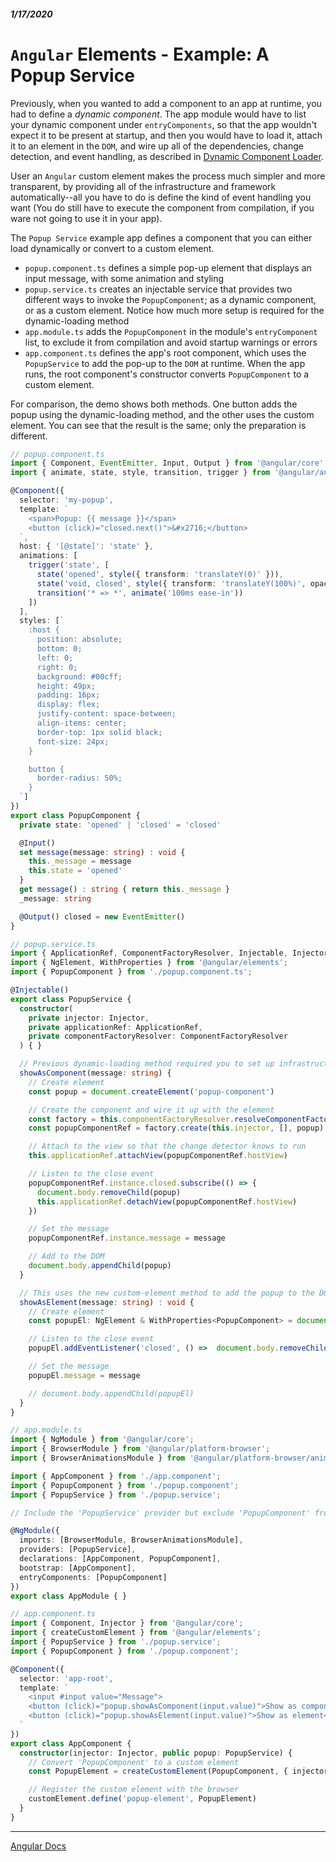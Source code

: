 ##### 1/17/2020
# `Angular` Elements - Example: A Popup Service
Previously, when you wanted to add a component to an app at runtime, you had to define a _dynamic component_.  The app module would have to list your dynamic component under `entryComponents`, so that the app wouldn't expect it to be present at startup, and then you would have to load it, attach it to an element in the `DOM`, and wire up all of the dependencies, change detection, and event handling, as described in [Dynamic Component Loader](https://angular.io/guide/dynamic-component-loader).

User an `Angular` custom element makes the process much simpler and more transparent, by providing all of the infrastructure and framework automatically--all you have to do is define the kind of event handling you want (You do still have to execute the component from compilation, if you ware not going to use it in your app).

The `Popup Service` example app defines a component that you can either load dynamically  or convert to a custom element.
  * `popup.component.ts` defines a simple pop-up element that displays an input message, with some animation and styling
  * `popup.service.ts` creates an injectable service that provides two different ways to invoke the `PopupComponent`; as a dynamic component, or as a custom element.  Notice how much more setup is required for the dynamic-loading method
  * `app.module.ts` adds the `PopupComponent` in the module's `entryComponent` list, to exclude it from compilation and avoid startup warnings or errors
  * `app.component.ts` defines the app's root component, which uses the `PopupService` to add the pop-up to the `DOM` at runtime.  When the app runs, the root component's constructor converts `PopupComponent` to a custom element.

For comparison, the demo shows both methods.  One button adds the popup using the dynamic-loading method, and the other uses the custom element.  You can see that the result is the same; only the preparation is different.

```ts
// popup.component.ts
import { Component, EventEmitter, Input, Output } from '@angular/core';
import { animate, state, style, transition, trigger } from '@angular/animations';

@Component({
  selector: 'my-popup',
  template: `
    <span>Popup: {{ message }}</span>
    <button (click)="closed.next()">&#x2716;</button>
  `,
  host: { '[@state]': 'state' },
  animations: [
    trigger('state', [
      state('opened', style({ transform: 'translateY(0)' })),
      state('void, closed', style({ transform: 'translateY(100%)', opacity: 0 })),
      transition('* => *', animate('100ms ease-in'))
    ])
  ],
  styles: [`
    :host {
      position: absolute;
      bottom: 0;
      left: 0;
      right: 0;
      background: #00cff;
      height: 49px;
      padding: 16px;
      display: flex;
      justify-content: space-between;
      align-items: center;
      border-top: 1px solid black;
      font-size: 24px;
    }

    button {
      border-radius: 50%;
    }
  `]
})
export class PopupComponent {
  private state: 'opened' | 'closed' = 'closed'

  @Input() 
  set message(message: string) : void {
    this._message = message
    this.state = 'opened'
  }
  get message() : string { return this._message }
  _message: string

  @Output() closed = new EventEmitter()
}
```

```ts
// popup.service.ts
import { ApplicationRef, ComponentFactoryResolver, Injectable, Injector } from '@angular/core';
import { NgElement, WithProperties } from '@angular/elements';
import { PopupComponent } from './popup.component.ts';

@Injectable()
export class PopupService {
  constructor(
    private injector: Injector,
    private applicationRef: ApplicationRef,
    private componentFactoryResolver: ComponentFactoryResolver
  ) { }

  // Previous dynamic-loading method required you to set up infrastructure before adding the popup to the DOM
  showAsComponent(message: string) {
    // Create element
    const popup = document.createElement('popup-component')

    // Create the component and wire it up with the element
    const factory = this.componentFactoryResolver.resolveComponentFactory(PopupComponent)
    const popupComponentRef = factory.create(this.injector, [], popup)

    // Attach to the view so that the change detector knows to run
    this.applicationRef.attachView(popupComponentRef.hostView)

    // Listen to the close event
    popupComponentRef.instance.closed.subscribe(() => {
      document.body.removeChild(popup)
      this.applicationRef.detachView(popupComponentRef.hostView)
    })

    // Set the message
    popupComponentRef.instance.message = message

    // Add to the DOM
    document.body.appendChild(popup)
  }

  // This uses the new custom-element method to add the popup to the DOM
  showAsElement(message: string) : void {
    // Create element
    const popupEl: NgElement & WithProperties<PopupComponent> = document.createElement('popup-element') as any

    // Listen to the close event
    popupEl.addEventListener('closed', () =>  document.body.removeChild(popupEl))

    // Set the message
    popupEl.message = message

    // document.body.appendChild(popupEl)
  }
}
```

```ts
// app.module.ts
import { NgModule } from '@angular/core';
import { BrowserModule } from '@angular/platform-browser';
import { BrowserAnimationsModule } from '@angular/platform-browser/animations';

import { AppComponent } from './app.component';
import { PopupComponent } from './popup.component';
import { PopupService } from './popup.service';

// Include the 'PopupService' provider but exclude 'PopupComponent' from the compilation, because it will be added dynamically

@NgModule({
  imports: [BrowserModule, BrowserAnimationsModule],
  providers: [PopupService],
  declarations: [AppComponent, PopupComponent],
  bootstrap: [AppComponent],
  entryComponents: [PopupComponent]
})
export class AppModule { }
```

```ts
// app.component.ts
import { Component, Injector } from '@angular/core';
import { createCustomElement } from '@angular/elements';
import { PopupService } from './popup.service';
import { PopupComponent } from './popup.component';

@Component({
  selector: 'app-root',
  template: `
    <input #input value="Message">
    <button (click)="popup.showAsComponent(input.value)">Show as component</button>
    <button (click)="popup.showAsElement(input.value)">Show as element</button>
  `
})
export class AppComponent {
  constructor(injector: Injector, public popup: PopupService) {
    // Convert 'PopupComponent' to a custom element
    const PopupElement = createCustomElement(PopupComponent, { injector })

    // Register the custom element with the browser
    customElement.define('popup-element', PopupElement)
  }
}
```

---

[Angular Docs](https://angular.io/guide/elements#example-a-popup-service)